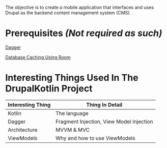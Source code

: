 The objective is to create a mobile application that interfaces and uses Drupal as the backend content management system (CMS).

# Prerequisites *(Not required as such)*

[Dagger](https://developer.android.com/training/dependency-injection/dagger-android) 

[Database Caching Using Room](https://developer.android.com/training/dependency-injection/dagger-android)

# Interesting Things Used In The DrupalKotlin Project

| Interesting Thing	| Thing In Detail |
| ------------- | ------------- |
|Kotlin	| The language |
|Dagger |	Fragment Injection, View Model Injection|
|Architecture |	MVVM & MVC|
|ViewModels|	Why and how to use ViewModels|
